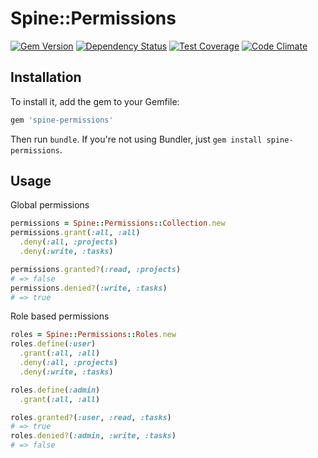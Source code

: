 # Spine::Permissions

[![Gem Version](https://badge.fury.io/rb/spine-permissions.svg)](http://badge.fury.io/rb/spine-permissions)
[![Dependency Status](https://gemnasium.com/rspine/permissions.svg)](https://gemnasium.com/rspine/permissions)
[![Test Coverage](https://codeclimate.com/github/rspine/permissions/badges/coverage.svg)](https://codeclimate.com/github/rspine/permissions/coverage)
[![Code Climate](https://codeclimate.com/github/rspine/permissions/badges/gpa.svg)](https://codeclimate.com/github/rspine/permissions)


## Installation

To install it, add the gem to your Gemfile:

```ruby
gem 'spine-permissions'
```

Then run `bundle`. If you're not using Bundler, just `gem install spine-permissions`.

## Usage

Global permissions

```ruby
permissions = Spine::Permissions::Collection.new
permissions.grant(:all, :all)
  .deny(:all, :projects)
  .deny(:write, :tasks)

permissions.granted?(:read, :projects)
# => false
permissions.denied?(:write, :tasks)
# => true
```

Role based permissions

```ruby
roles = Spine::Permissions::Roles.new
roles.define(:user)
  .grant(:all, :all)
  .deny(:all, :projects)
  .deny(:write, :tasks)

roles.define(:admin)
  .grant(:all, :all)

roles.granted?(:user, :read, :tasks)
# => true
roles.denied?(:admin, :write, :tasks)
# => false
```

